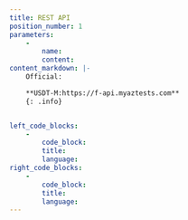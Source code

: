 ```yaml
---
title: REST API
position_number: 1
parameters:
    -
        name:
        content:
content_markdown: |-
    Official:

    **USDT-M:https://f-api.myaztests.com**
    {: .info}


left_code_blocks:
    -
        code_block:
        title:
        language:
right_code_blocks:
    -
        code_block:
        title:
        language:
---
```

